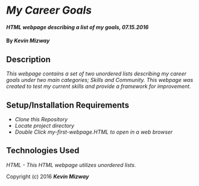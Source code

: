 # _My Career Goals_

#### _HTML webpage describing a list of my goals, 07.15.2016_

#### By _**Kevin Mizway**_

## Description

_This webpage contains a set of two unordered lists describing my career goals under two main categories; Skills and Community. This webpage was created to test my current skills and provide a framework for improvement._

## Setup/Installation Requirements

* _Clone this Repository_
* _Locate project directory_
* _Double Click my-first-webpage.HTML to open in a web browser_

## Technologies Used

_HTML - This HTML webpage utilizes unordered lists._

Copyright (c) 2016 **_Kevin Mizway_**
